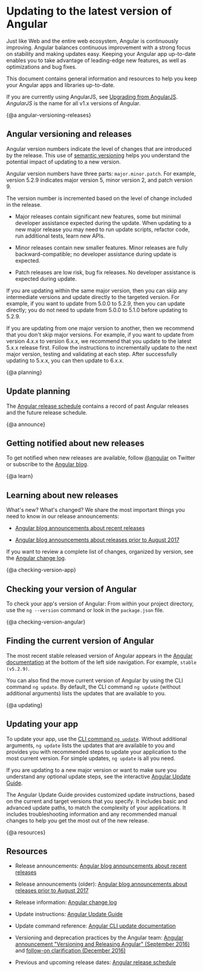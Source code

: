 # Updating to the latest version of Angular

Just like Web and the entire web ecosystem, Angular is continuously improving. Angular balances continuous improvement with a strong focus on stability and making updates easy. Keeping your Angular app up-to-date enables you to take advantage of leading-edge new features, as well as optimizations and bug fixes. 

This document contains general information and resources to help you keep your Angular apps and libraries up-to-date. 


<div class="l-sub-section">

If you are currently using AngularJS, see [Upgrading from AngularJS](guide/upgrade "Upgrading from Angular JS"). _AngularJS_ is the name for all v1.x versions of Angular.

</div>


{@a angular-versioning-releases}
## Angular versioning and releases

Angular version numbers indicate the level of changes that are introduced by the release. This use of [semantic versioning](https://semver.org/ "Semantic Versioning Specification") helps you understand the potential impact of updating to a new version. 

Angular version numbers have three parts: `major.minor.patch`. For example, version 5.2.9 indicates major version 5, minor version 2, and patch version 9. 

The version number is incremented based on the level of change included in the release. 

* Major releases contain significant new features, some but minimal developer assistance expected during the update. When updating to a new major release you may need to run update scripts, refactor code, run additional tests, learn new APIs. 

* Minor releases contain new smaller features. Minor releases are fully backward-compatible; no developer assistance during update is expected. 


* Patch releases are low risk, bug fix releases. No developer assistance is expected during update. 


If you are updating within the same major version, then you can skip any intermediate versions and update directly to the targeted version. For example, if you want to update from 5.0.0 to 5.2.9, then you can update directly; you do not need to update from 5.0.0 to 5.1.0 before updating to 5.2.9. 

If you are updating from one major version to another, then we recommend that you don't skip major versions. For example, if you want to update from version 4.x.x to version 6.x.x, we recommend that you update to the latest 5.x.x release first. Follow the instructions to incrementally update to the next major version, testing and validating at each step. After successfully updating to 5.x.x, you can then update to 6.x.x. 

{@a planning}
## Update planning



The [Angular release schedule](https://github.com/angular/angular/blob/master/docs/RELEASE_SCHEDULE.md "Angular release schedule") contains a record of past Angular releases and the future release schedule.

{@a announce}
## Getting notified about new releases

To get notified when new releases are available, follow [@angular](https://twitter.com/angular "@angular on Twitter") on Twitter or  subscribe to the [Angular blog](https://blog.angular.io "Angular blog"). 

{@a learn}
## Learning about new releases

What's new? What's changed? We share the most important things you need to know in our release announcements:

* [Angular blog announcements about recent releases](https://blog.angular.io/search?q=version "Angular blog announcements about recent releases")

* [Angular blog announcements about releases prior to August 2017](https://blog.angularjs.org/search?q=available&by-date=true "Angular blog announcements about releases prior to August 2017")

If you want to review a complete list of changes, organized by version, see the [Angular change log](https://github.com/angular/angular/blob/master/CHANGELOG.md "Angular change log").


{@a checking-version-app}
## Checking your version of Angular

To check your app's version of Angular: From within your project directory, use the `ng --version` command or look in the `package.json` file. 
 

{@a checking-version-angular}
## Finding the current version of Angular

The most recent stable released version of Angular appears in the [Angular documentation](https://angular.io/docs "Angular documentation") at the bottom of the left side navigation. For example, `stable (v5.2.9)`.

You can also find the move current version of Angular by using the CLI command `ng update`. By default, the CLI command `ng update` (without additional arguments) lists the updates that are available to you.  


{@a updating}
## Updating your app

To update your app, use the [CLI command `ng update`](https://github.com/angular/angular-cli/wiki/update "Angular CLI update documentation"). Without additional arguments, `ng update` lists the updates that are available to you and provides you with recommended steps to update your application to the most current version. For simple updates, `ng update` is all you need. 

If you are updating to a new major version or want to make sure you understand any optional update steps, see the interactive [Angular Update Guide](https://angular-update-guide.firebaseapp.com/ "Angular Update Guide"). 

The Angular Update Guide provides customized update instructions, based on the current and target versions that you specify. It includes basic and advanced update paths, to match the complexity of your applications. It includes troubleshooting information and any recommended manual changes to help you get the most out of the new release. 


{@a resources}
## Resources

* Release announcements: [Angular blog announcements about recent releases](https://blog.angular.io/search?q=version "Angular blog announcements about recent releases")

* Release announcements (older): [Angular blog announcements about releases prior to August 2017](https://blog.angularjs.org/search?q=available&by-date=true "Angular blog announcements about releases prior to August 2017")

* Release information: [Angular change log](https://github.com/angular/angular/blob/master/CHANGELOG.md "Angular change log")

* Update instructions: [Angular Update Guide](https://angular-update-guide.firebaseapp.com/ "Angular Update Guide")

* Update command reference: [Angular CLI update documentation](https://github.com/angular/angular-cli/wiki/update "Angular CLI update documentation")

* Versioning and deprecation practices by the Angular team: [Angular announcement "Versioning and Releasing Angular" (September 2016)](https://blog.angularjs.org/2016/10/versioning-and-releasing-angular.html "Versioning and Releasing Angular")  and [follow-on clarification (December 2016)](https://blog.angularjs.org/2016/12/ok-let-me-explain-its-going-to-be.html "Ok... let me explain: it's going to be Angular 4.0, or just Angular")

* Previous and upcoming release dates: [Angular release schedule](https://github.com/angular/angular/blob/master/docs/RELEASE_SCHEDULE.md "Angular release schedule")
